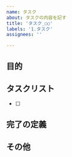 ```yaml
---
name: タスク
about: タスクの内容を記す
title: 'タスク_○○'
labels: '1.タスク'
assignees: ''

---
```


## 目的 

## タスクリスト 
- [ ] 

## 完了の定義 

## その他 
